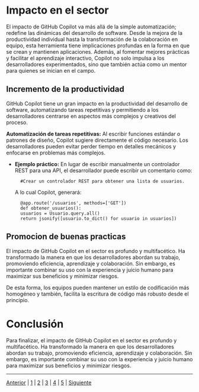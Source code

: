 
# Impacto en el sector
El impacto de GitHub Copilot va más allá de la simple automatización; redefine las dinámicas del desarrollo de software. Desde la mejora de la productividad individual hasta la transformación de la colaboración en equipo, esta herramienta tiene implicaciones profundas en la forma en que se crean y mantienen aplicaciones. Además, al fomentar mejores prácticas y facilitar el aprendizaje interactivo, Copilot no solo impulsa a los desarrolladores experimentados, sino que también actúa como un mentor para quienes se inician en el campo.

## Incremento de la productividad
GitHub Copilot tiene un gran impacto en la productividad del desarrollo de software, automatizando tareas repetitivas y permitiendo a los desarrolladores centrarse en aspectos más complejos y creativos del proceso.

**Automatización de tareas repetitivas:** Al escribir funciones estándar o patrones de diseño, Copilot sugiere directamente el código necesario. Los desarrolladores pueden evitar perder tiempo en detalles mecánicos y enfocarse en problemas más complejos.

- **Ejemplo práctico:** En lugar de escribir manualmente un controlador REST para una API, el desarrollador puede escribir un comentario como:

        #Crear un controlador REST para obtener una lista de usuarios.
    
    A lo cual Copilot, generará:

        @app.route('/usuarios', methods=['GET'])
        def obtener_usuarios():
        usuarios = Usuario.query.all()
        return jsonify([usuario.to_dict() for usuario in usuarios])

## Promocion de buenas practicas

El impacto de GitHub Copilot en el sector es profundo y multifacético. Ha transformado la manera en que los desarrolladores abordan su trabajo, promoviendo eficiencia, aprendizaje y colaboración. Sin embargo, es importante combinar su uso con la experiencia y juicio humano para maximizar sus beneficios y minimizar riesgos.

De esta forma, los equipos pueden mantener un estilo de codificación más homogéneo y también, facilita la escritura de código más robusto desde el principio.

# Conclusión

Para finalizar, el impacto de GitHub Copilot en el sector es profundo y multifacético. Ha transformado la manera en que los desarrolladores abordan su trabajo, promoviendo eficiencia, aprendizaje y colaboración. Sin embargo, es importante combinar su uso con la experiencia y juicio humano para maximizar sus beneficios y minimizar riesgos.

---

[Anterior](Las_aplicaciones_de_la_IA5.md) | [1](Desenvolupament5.md) | [2](Las_aplicaciones_de_la_IA5.md) | [3](inpacto_en_el_sector5.md) | [4](Impacto_ambiental5.md) | [5](Propostes_per_minimitzar_els_impactes_ambientals5.md) | [Siguiente](Impacto_ambiental5.md)